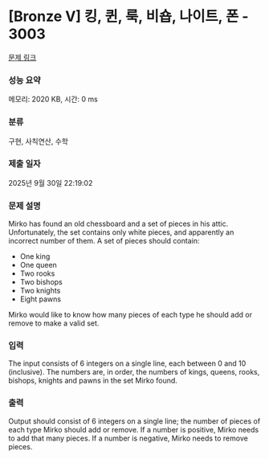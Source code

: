 # [Bronze V] 킹, 퀸, 룩, 비숍, 나이트, 폰 - 3003 

[문제 링크](https://www.acmicpc.net/problem/3003) 

### 성능 요약

메모리: 2020 KB, 시간: 0 ms

### 분류

구현, 사칙연산, 수학

### 제출 일자

2025년 9월 30일 22:19:02

### 문제 설명

<p>Mirko has found an old chessboard and a set of pieces in his attic. Unfortunately, the set contains only white pieces, and apparently an incorrect number of them. A set of pieces should contain: </p>

<ul>
	<li>One king </li>
	<li>One queen </li>
	<li>Two rooks </li>
	<li>Two bishops </li>
	<li>Two knights </li>
	<li>Eight pawns </li>
</ul>

<p>Mirko would like to know how many pieces of each type he should add or remove to make a valid set. </p>

### 입력 

 <p>The input consists of 6 integers on a single line, each between 0 and 10 (inclusive). The numbers are, in order, the numbers of kings, queens, rooks, bishops, knights and pawns in the set Mirko found. </p>

### 출력 

 <p>Output should consist of 6 integers on a single line; the number of pieces of each type Mirko should add or remove. If a number is positive, Mirko needs to add that many pieces. If a number is negative, Mirko needs to remove pieces. </p>

